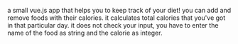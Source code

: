 a small vue.js app that helps you to keep track of your diet!
you can add and remove foods with their calories. it calculates total calories that you've got in that particular day.
it does not check your input, you have to enter the name of the food as string and the calorie as integer.
